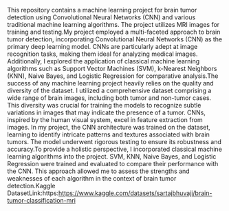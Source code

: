 This repository contains a machine learning project for brain tumor detection using Convolutional Neural Networks (CNN) and various traditional machine learning algorithms. The project utilizes MRI images for training and testing.My project employed a multi-faceted approach to brain tumor detection, incorporating Convolutional Neural Networks (CNN) as the primary deep learning model. CNNs are particularly adept at image recognition tasks, making them ideal for analyzing medical images. Additionally, I explored the application of classical machine learning algorithms such as Support Vector Machines (SVM), k-Nearest Neighbors (KNN), Naive Bayes, and Logistic Regression for comparative analysis.The success of any machine learning project heavily relies on the quality and diversity of the dataset. I utilized a comprehensive dataset comprising a wide range of brain images, including both tumor and non-tumor cases. This diversity was crucial for training the models to recognize subtle variations in images that may indicate the presence of a tumor.
CNNs, inspired by the human visual system, excel in feature extraction from images. In my project, the CNN architecture was trained on the dataset, learning to identify intricate patterns and textures associated with brain tumors. The model underwent rigorous testing to ensure its robustness and accuracy.To provide a holistic perspective, I incorporated classical machine learning algorithms into the project. SVM, KNN, Naive Bayes, and Logistic Regression were trained and evaluated to compare their performance with the CNN. This approach allowed me to assess the strengths and weaknesses of each algorithm in the context of brain tumor detection.Kaggle DatasetLink:https:https://www.kaggle.com/datasets/sartajbhuvaji/brain-tumor-classification-mri
